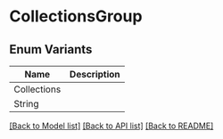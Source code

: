 # CollectionsGroup

## Enum Variants

| Name | Description |
|---- | -----|
| Collections |  |
| String |  |

[[Back to Model list]](../README.md#documentation-for-models) [[Back to API list]](../README.md#documentation-for-api-endpoints) [[Back to README]](../README.md)


